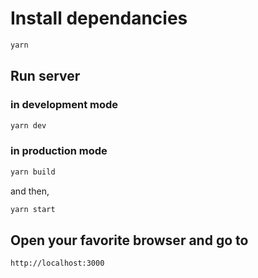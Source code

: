 # Install dependancies
```sh
yarn
```

## Run server
### in development mode
```sh
yarn dev
```

### in production mode
```sh
yarn build
```

and then,

```sh
yarn start
```

## Open your favorite browser and go to
```
http://localhost:3000
```